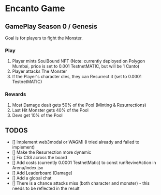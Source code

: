 # Encanto Game

## GamePlay Season 0 / Genesis

Goal is for players to fight the Monster.

### Play

1. Player mints SoulBound NFT (Note: currently deployed on Polygon Mumbai, price is set to 0.001 TestnetMATIC, but will be 1 Canto)
2. Player attacks The Monster
3. If the Player's character dies, they can Resurrect it (set to 0.0001 TestnetMATIC)

### Rewards

1. Most Damage dealt gets 50% of the Pool (Minting & Resurrections)
2. Last Hit Monster gets 40% of the Pool
3. Devs get 10% of the Pool

## TODOS

- [] Implement web3modal or WAGMI (I tried already and failed to implement)
- [] Make the Resurrection more dynamic
- [] Fix CSS across the board
- [] Add costs (currently 0.0001 TestnetMatic) to const runReviveAction in Arena/index.jsx
- [] Add Leaderboard (Damage)
- [] Add a global chat
- [] There is a chance attacks miss (both character and monster) - this needs to be reflected in the result
